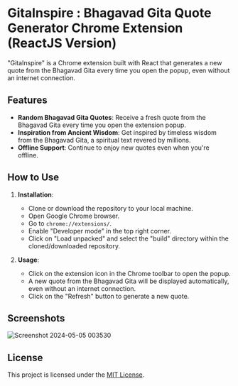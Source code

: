 # GitaInspire : Bhagavad Gita Quote Generator Chrome Extension (ReactJS Version)

"GitaInspire" is a Chrome extension built with React that generates a new quote from the Bhagavad Gita every time you open the popup, even without an internet connection.

## Features

- **Random Bhagavad Gita Quotes**: Receive a fresh quote from the Bhagavad Gita every time you open the extension popup.
- **Inspiration from Ancient Wisdom**: Get inspired by timeless wisdom from the Bhagavad Gita, a spiritual text revered by millions.
- **Offline Support**: Continue to enjoy new quotes even when you're offline.

## How to Use

1. **Installation**:
   - Clone or download the repository to your local machine.
   - Open Google Chrome browser.
   - Go to `chrome://extensions/`.
   - Enable "Developer mode" in the top right corner.
   - Click on "Load unpacked" and select the "build" directory within the cloned/downloaded repository.

2. **Usage**:
   - Click on the extension icon in the Chrome toolbar to open the popup.
   - A new quote from the Bhagavad Gita will be displayed automatically, even without an internet connection.
   - Click on the "Refresh" button to generate a new quote.

## Screenshots

![Screenshot 2024-05-05 003530](https://github.com/Darshanjasani73/GetQuote-chromeExtensionReact/assets/167104440/00d13e25-8aad-4c7f-8015-9e1b08045acb)

## License

This project is licensed under the [MIT License](LICENSE).
